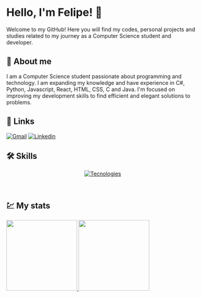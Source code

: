# Hello, I'm Felipe! 👋
Welcome to my GitHub! Here you will find my codes, personal projects and studies related to my journey as a Computer Science student and developer.

## 🚀 About me
I am a Computer Science student passionate about programming and technology. I am expanding my knowledge and have experience in C#, Python, Javascript, React, HTML, CSS, C and Java. I'm focused on improving my development skills to find efficient and elegant solutions to problems.

## 🔗 Links

[![Gmail](https://img.shields.io/badge/Gmail-D14836?style=for-the-badge&logo=gmail&logoColor=white)](malito:felipeferraz1398@gmail.com)
[![Linkedin](https://img.shields.io/badge/LinkedIn-0077B5?style=for-the-badge&logo=linkedin&logoColor=white)](https://www.linkedin.com/in/felipe-ferraz-4b0145247/)


## 🛠 Skills
<div align="center">

[![Tecnologies](https://skillicons.dev/icons?i=cs,py,js,react,c,java,html,css,git,linux&perline=14)](https://github.com/FelipeFerraz98)

</div>

<br>

## 💹 My stats

<div>
<a href = "https://github.com/FelipeFerraz98">
<img height="185em" src="https://github-readme-stats.vercel.app/api?username=FelipeFerraz98&theme=dakr&show_icons=true&icon_color=4169e1&bg_color=141414&text_color=ffff&title_color=4169e1"/>
<img height="185em" src="https://github-readme-stats.vercel.app/api/top-langs/?username=FelipeFerraz98&layout=donut&theme=dark&text_color=ffff&bg_color=141414&title_color=4169e1"/>
</div>
